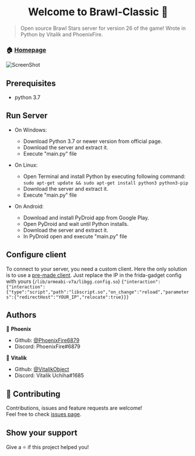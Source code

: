 <h1 align="center">Welcome to Brawl-Classic 👋</h1>

> Open source Brawl Stars server for version 26 of the game! Wrote in Python by Vitalik and PhoenixFire.

### 🏠 [Homepage](https://github.com/PhoenixFire6879/Classic-Brawl/blob/master/README.md)

![ScreenShot](https://cdn.discordapp.com/attachments/704364452891590778/771794463793872966/Screenshot_20201030-195527_Brawl_Client.jpg) 

## Prerequisites

- python 3.7




## Run Server
- On Windows:

    - Download Python 3.7 or newer version from official page.
    - Download the server and extract it.
    - Execute "main.py" file
- On Linux:

    - Open Terminal and install Python by executing following command:
    ```sudo apt-get update && sudo apt-get install python3 python3-pip```
    - Download the server and extract it.
    - Execute "main.py" file
- On Android:

    - Download and install PyDroid app from Google Play.
    - Open PyDroid and wait until Python installs.
    - Download the server and extract it.
    - In PyDroid open and execute "main.py" file


## Configure client
To connect to your server, you need a custom client. Here the only solution is to use a [pre-made client](https://www.dropbox.com/s/tjjhv2dzmh2542f/BS-Client.apk?dl=0). Just replace the IP in the frida-gadget config with yours (```/lib/armeabi-v7a/libgg.config.so```) ```{"interaction":{"interaction":{"type":"script","path":"libscript.so","on_change":"reload","parameters":{"redirectHost":"YOUR_IP","relocate":true}}}```



## Authors

👤 **Phoenix**

* Github: [@PhoenixFire6879](https://github.com/PhoenixFire6879)
* Discord: PhoenixFire#6879


👤 **Vitalik**
* Github: [@VitalikObject](https://github.com/VitalikObject)
* Discord: Vitalik Uchiha#1685
## 🤝 Contributing

Contributions, issues and feature requests are welcome!<br />Feel free to check [issues page](https://github.com/PhoenixFire6879/Classic-Brawl/issues).

## Show your support

Give a ⭐️ if this project helped you!
